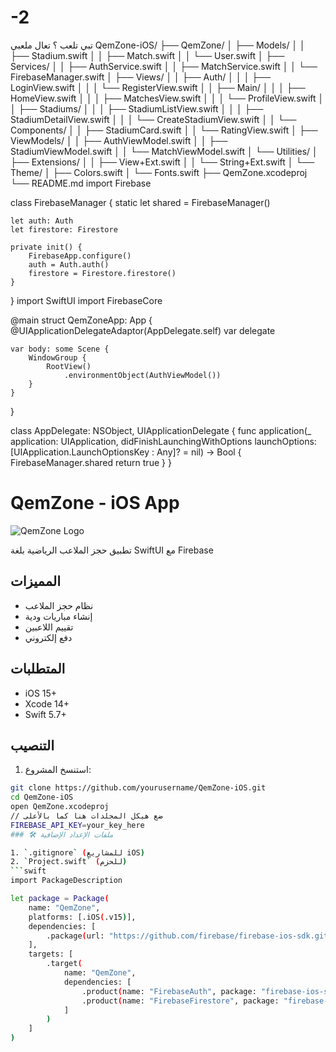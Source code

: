 # -2
تبي تلعب ؟ تعال ملعبي
QemZone-iOS/
├── QemZone/
│   ├── Models/
│   │   ├── Stadium.swift
│   │   ├── Match.swift
│   │   └── User.swift
│   ├── Services/
│   │   ├── AuthService.swift
│   │   ├── MatchService.swift
│   │   └── FirebaseManager.swift
│   ├── Views/
│   │   ├── Auth/
│   │   │   ├── LoginView.swift
│   │   │   └── RegisterView.swift
│   │   ├── Main/
│   │   │   ├── HomeView.swift
│   │   │   ├── MatchesView.swift
│   │   │   └── ProfileView.swift
│   │   ├── Stadiums/
│   │   │   ├── StadiumListView.swift
│   │   │   ├── StadiumDetailView.swift
│   │   │   └── CreateStadiumView.swift
│   │   └── Components/
│   │       ├── StadiumCard.swift
│   │       └── RatingView.swift
│   ├── ViewModels/
│   │   ├── AuthViewModel.swift
│   │   ├── StadiumViewModel.swift
│   │   └── MatchViewModel.swift
│   └── Utilities/
│       ├── Extensions/
│       │   ├── View+Ext.swift
│       │   └── String+Ext.swift
│       └── Theme/
│           ├── Colors.swift
│           └── Fonts.swift
├── QemZone.xcodeproj
└── README.md
import Firebase

class FirebaseManager {
    static let shared = FirebaseManager()
    
    let auth: Auth
    let firestore: Firestore
    
    private init() {
        FirebaseApp.configure()
        auth = Auth.auth()
        firestore = Firestore.firestore()
    }
}
import SwiftUI
import FirebaseCore

@main
struct QemZoneApp: App {
    @UIApplicationDelegateAdaptor(AppDelegate.self) var delegate
    
    var body: some Scene {
        WindowGroup {
            RootView()
                .environmentObject(AuthViewModel())
        }
    }
}

class AppDelegate: NSObject, UIApplicationDelegate {
    func application(_ application: UIApplication,
                   didFinishLaunchingWithOptions launchOptions: [UIApplication.LaunchOptionsKey : Any]? = nil) -> Bool {
        FirebaseManager.shared
        return true
    }
}
# QemZone - iOS App

![QemZone Logo](assets/logo.png)

تطبيق حجز الملاعب الرياضية بلغة SwiftUI مع Firebase

## المميزات
- نظام حجز الملاعب
- إنشاء مباريات ودية
- تقييم اللاعبين
- دفع إلكتروني

## المتطلبات
- iOS 15+
- Xcode 14+
- Swift 5.7+

## التنصيب
1. استنسخ المشروع:
```bash
git clone https://github.com/yourusername/QemZone-iOS.git
cd QemZone-iOS
open QemZone.xcodeproj
// ضع هيكل المجلدات هنا كما بالأعلى
FIREBASE_API_KEY=your_key_here
### 🛠 ملفات الإعداد الإضافية

1. `.gitignore` (للمشاريع iOS)
2. `Project.swift` (للحزم)
```swift
import PackageDescription

let package = Package(
    name: "QemZone",
    platforms: [.iOS(.v15)],
    dependencies: [
        .package(url: "https://github.com/firebase/firebase-ios-sdk.git", from: "10.0.0")
    ],
    targets: [
        .target(
            name: "QemZone",
            dependencies: [
                .product(name: "FirebaseAuth", package: "firebase-ios-sdk"),
                .product(name: "FirebaseFirestore", package: "firebase-ios-sdk")
            ]
        )
    ]
)
